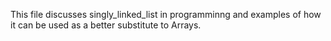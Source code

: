 This file discusses singly_linked_list in programminng and examples of how it can be used as a better substitute to Arrays.